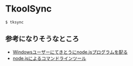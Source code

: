 # TkoolSync
```
$ tksync
```
## 参考になりそうなところ
* [Windowsユーザーにてきとうにnode.jsプログラムを配る](http://narazaka.blog109.fc2.com/blog-entry-199.html)
* [node.jsによるコマンドラインツール](https://qiita.com/akameco/items/585f2c53629f1e66f4f1)
